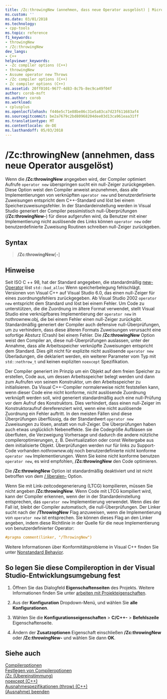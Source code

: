 ```yaml
---
title: /Zc:throwingNew (annehmen, dass neue Operator ausgelöst) | Microsoft Docs
ms.custom: ''
ms.date: 03/01/2018
ms.technology:
- cpp-tools
ms.topic: reference
f1_keywords:
- throwingNew
- /Zc:throwingNew
dev_langs:
- C++
helpviewer_keywords:
- -Zc compiler options (C++)
- throwingNew
- Assume operator new Throws
- /Zc compiler options (C++)
- Zc compiler options (C++)
ms.assetid: 20ff0101-9677-4d83-8c7b-8ec9ca49f04f
author: corob-msft
ms.author: corob
ms.workload:
- cplusplus
ms.openlocfilehash: f446e5c71e88be86c31e5a83ca7d23f611683af4
ms.sourcegitcommit: be2a7679c2bd80968204dee03d13ca961eaa31ff
ms.translationtype: MT
ms.contentlocale: de-DE
ms.lasthandoff: 05/03/2018
---
```

# <a name="zcthrowingnew-assume-operator-new-throws"></a>/Zc:throwingNew (annehmen, dass neue Operator ausgelöst)

Wenn die **/Zc:throwingNew** angegeben wird, der Compiler optimiert Aufrufe `operator new` überspringen sucht ein null-Zeiger zurückgegeben. Diese Option weist den Compiler anweist anzunehmen, dass alle Implementierungen von verknüpften `operator new` und benutzerdefinierte Zuweisungen entspricht dem C++-Standard und löst bei einem Speicherzuweisungsfehler. In der Standardeinstellung werden in Visual Studio generiert der Compiler pessimistisch null-Überprüfungen (**/Zc:throwingNew-**) für diese aufgerufen wird, da Benutzer mit einer Implementierung nicht auslösende des Links können `operator new` oder benutzerdefinierte Zuweisung Routinen schreiben null-Zeiger zurückgeben.

## <a name="syntax"></a>Syntax

> **/Zc:throwingNew**[**-**]

## <a name="remarks"></a>Hinweise

Seit ISO C ++ 98, hat der Standard angegeben, die standardmäßig [new-Operator](../../standard-library/new-operators.md#op_new) löst `std::bad_alloc` Wenn speicherbelegung fehlschlägt. Versionen von Visual C++ auf Visual Studio 6.0, das einen null-Zeiger für eines zuordnungsfehlers zurückgegeben. Ab Visual Studio 2002 `operator new` entspricht dem Standard und löst bei einem Fehler. Um Code zu unterstützen, die die Zuordnung im ältere Format verwendet, stellt Visual Studio eine verknüpfbares Implementierung der `operator new` in nothrownew.obj, die bei einem Fehler einen null-Zeiger zurückgibt. Standardmäßig generiert der Compiler auch defensive null-Überprüfungen, um zu verhindern, dass diese älteren Formats Zuweisungen verursacht eine sofortige Absturz (Crash) bei einem Fehler. Die **/Zc:throwingNew** Option weist den Compiler an, diese null-Überprüfungen auslassen, unter der Annahme, dass alle Arbeitsspeicher verknüpfte Zuweisungen entspricht dem Standard. Dies gilt nicht für explizite nicht auslösende `operator new` Überladungen, die deklariert werden, ein weiterer Parameter vom Typ mit `std::nothrow_t` und keinen expliziten `noexcept` Spezifikation.

Der Compiler generiert im Prinzip um ein Objekt auf dem freien Speicher zu erstellen, Code aus, um dessen Arbeitsspeicher belegt werden und dann zum Aufrufen von seinem Konstruktor, um den Arbeitsspeicher zu initialisieren. Da Visual C++-Compiler normalerweise nicht feststellen kann, wenn dieser Code eine nicht konforme, nicht auslösende Zuordnung verknüpft werden soll, wird generiert standardmäßig auch eine null-Prüfung vor dem Aufruf des Konstruktors. Dies verhindert, dass einen null-Zeiger im Konstruktoraufruf dereferenziert wird, wenn eine nicht auslösende Zuordnung ein Fehler auftritt. In den meisten Fällen sind diese Überprüfungen überflüssig, da der Standardwert `operator new` Zuweisungen zu lösen, anstatt von null-Zeiger. Die Überprüfungen haben auch etwas unglücklich Nebeneffekte. Sie die Codegröße Aufblasen sie überfluten, die Verzweigung Vorhersage und dadurch die andere nützliche compileroptimierungen, z. B. Devirtualization oder const Weitergabe aus dem initialisierte Objekt. Überprüfungen werden nur für links zu Support-Code vorhanden *nothrownew.obj* noch benutzerdefinierte nicht konforme `operator new` Implementierungen. Wenn Sie keine nicht konforme benutzen `operator new`, es wird empfohlen, **/Zc:throwingNew** den Code optimieren.

Die **/Zc:throwingNew** Option ist standardmäßig deaktiviert und ist nicht betroffen von dem [/ liberalen-](permissive-standards-conformance.md) Option.

Wenn Sie mit Link-zeitcodegenerierung (LTCG) kompilieren, müssen Sie nicht angeben **/Zc:throwingNew**. Wenn Code mit LTCG kompiliert wird, kann der Compiler erkennen, wenn der in der Standardeinstellung entsprechen, das `operator new` Implementierung verwendet. Wenn dies der Fall ist, bleibt der Compiler automatisch, die null-Überprüfungen. Der Linker sucht nach der **/ThrowingNew** Flag anzuweisen, wenn die Implementierung von `operator new` ist entsprechen. Sie können dieses Flag an den Linker angeben, indem diese Richtlinie in der Quelle für die neue Implementierung von benutzerdefinierter Operator:

```cpp
#pragma comment(linker, "/ThrowingNew")
```

Weitere Informationen über Konformitätsprobleme in Visual C++ finden Sie unter [Nonstandard Behavior](../../cpp/nonstandard-behavior.md).

## <a name="to-set-this-compiler-option-in-the-visual-studio-development-environment"></a>So legen Sie diese Compileroption in der Visual Studio-Entwicklungsumgebung fest

1. Öffnen Sie das Dialogfeld **Eigenschaftenseiten** des Projekts. Weitere Informationen finden Sie unter [arbeiten mit Projekteigenschaften](../../ide/working-with-project-properties.md).

1. Aus der **Konfiguration** Dropdown-Menü, und wählen Sie **alle Konfigurationen**.

1. Wählen Sie die **Konfigurationseigenschaften** > **C/C++-** > **Befehlszeile** Eigenschaftenseite.

1. Ändern der **Zusatzoptionen** Eigenschaft einschließen **/Zc:throwingNew** oder **/Zc:throwingNew-** und wählen Sie dann **OK**.

## <a name="see-also"></a>Siehe auch

[Compileroptionen](../../build/reference/compiler-options.md)<br/>
[Festlegen von Compileroptionen](../../build/reference/setting-compiler-options.md)<br/>
[/Zc (Übereinstimmung)](../../build/reference/zc-conformance.md)<br/>
[noexcept (C++)](../../cpp/noexcept-cpp.md)<br/>
[Ausnahmespezifikationen (throw) (C++)](../../cpp/exception-specifications-throw-cpp.md)<br/>
[(Ausnahme) beenden](../../standard-library/exception-functions.md#terminate)<br/>
